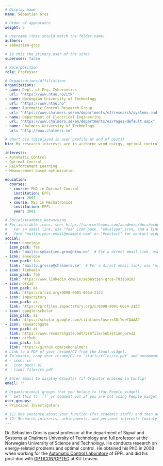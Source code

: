 ```yaml
---
# Display name
name: Sébastien Gros

# Order of appearance
weight: 3

# Username (this should match the folder name)
authors:
- sebastien-gros

# Is this the primary user of the site?
superuser: false

# Role/position
role: Professor

# Organizations/Affiliations
organizations:
- name: Dept. of Eng. Cybernetics
  url: "https://www.ntnu.no/itk"
- name: Norwegian University of Technology
  url: "https://www.ntnu.no"
- name: Automatic Control Research Group
  url: "https://www.chalmers.se/en/departments/e2/research/systems-and-control/Pages/Automatic-control.aspx"
- name: Department of Electrical Engineering
  url: "https://www.chalmers.se/en/departments/e2/Pages/default.aspx"
- name: Chalmers University of Technology
  url: "http://www.chalmers.se"

# Short bio (displayed in user profile at end of posts)
bio: My research interests are in airborne wind energy, optimal control, and reinforcement learning

interests:
- Automatic Control
- Optimal Control
- Reinforcement Learning
- Measurement-based optimization

education:
  courses:
  - course: PhD in Optimal Control
    institution: EPFL
    year: 2007
  - course: MSc in Mechatronics
    institution: EPFL
    year: 2001

# Social/Academic Networking
# For available icons, see: https://sourcethemes.com/academic/docs/widgets/#icons
#   For an email link, use "fas" icon pack, "envelope" icon, and a link in the
#   form "mailto:your-email@example.com" or "#contact" for contact widget.
social:
- icon: envelope
  icon_pack: fas
  link: 'mailto:sebastien.gros@ntnu.no'  # For a direct email link, use "mailto:test@example.org".
- icon: envelope
  icon_pack: fas
  link: 'mailto:grosse@chalmers.se'  # For a direct email link, use "mailto:test@example.org".
- icon: linkedin
  icon_pack: fab
  link: https://www.linkedin.com/in/sebastien-gros-783a5018/
- icon: orcid
  icon_pack: ai
  link: https://orcid.org/0000-0001-6054-2133
- icon: impactstory
  icon_pack: ai
  link: https://profiles.impactstory.org/u/0000-0001-6054-2133
- icon: google-scholar
  icon_pack: ai
  link: https://scholar.google.com/citations?user=38fYqeYAAAAJ
- icon: researchgate
  icon_pack: ai
  link: https://www.researchgate.net/profile/Sebastien_Gros2
- icon: github
  icon_pack: fab
  link: https://github.com/sebchalmers
# Link to a PDF of your resume/CV from the About widget.
# To enable, copy your resume/CV to `static/files/cv.pdf` and uncomment the lines below.  
# - icon: cv
#   icon_pack: ai
#   link: files/cv.pdf

# Enter email to display Gravatar (if Gravatar enabled in Config)
email: ""

# Organizational groups that you belong to (for People widget)
#   Set this to `[]` or comment out if you are not using People widget.  
user_groups:
- Principal Investigators

# (1) One sentence about your function (for academic staff) and then another sentence about your role(s) within the training network
# (2) Research interests, achievements, and personal interests (mainly for researchers)
---
```


Dr. Sébastien Gros is guest professor at the department of Signal and Systems at Chalmers University of Technology and full professor at the Norwegian University of Science and Technology. He conducts research on energy-related problems and optimal control. He obtained his PhD in 2008 when working for the [Automatic Control Laboratory](https://www.epfl.ch/labs/la/) of EPFL and did his post-doc with [OPTICON](https://www.astro-opticon.org/)/[OPTEC](https://set.kuleuven.be/optec) at KU Leuven.
